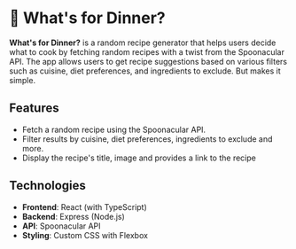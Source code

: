 # 🥘 What's for Dinner?

**What's for Dinner?** is a random recipe generator that helps users decide what to cook by fetching random recipes with a twist from the Spoonacular API. 
The app allows users to get recipe suggestions based on various filters such as cuisine, diet preferences, and ingredients to exclude. But makes it simple.

## Features
- Fetch a random recipe using the Spoonacular API.
- Filter results by cuisine, diet preferences, ingredients to exclude and more.
- Display the recipe's title, image and provides a link to the recipe

## Technologies
- **Frontend**: React (with TypeScript)
- **Backend**: Express (Node.js)
- **API**: Spoonacular API
- **Styling**: Custom CSS with Flexbox

